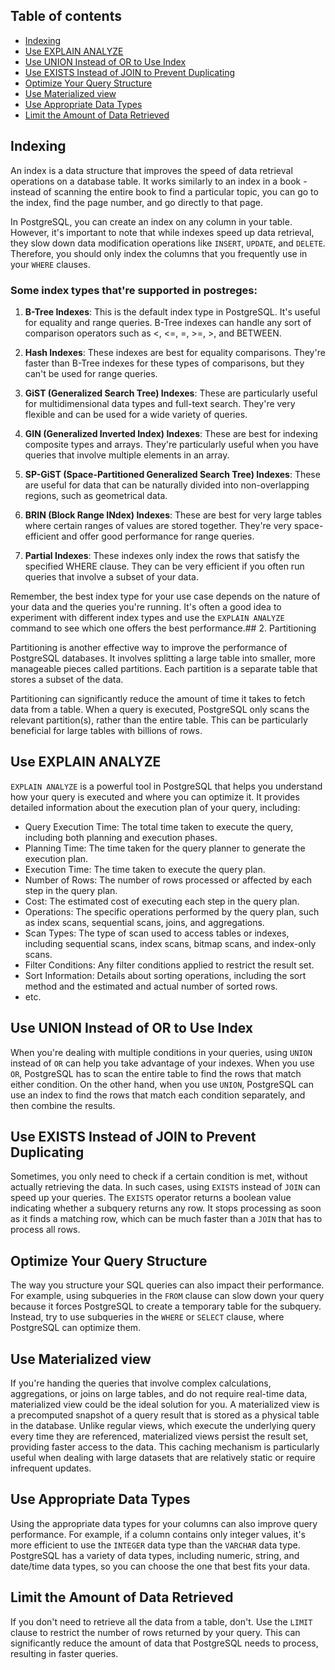 ## Table of contents

- [Indexing](#indexing)
- [Use EXPLAIN ANALYZE](#use-explain-analyze)
- [Use UNION Instead of OR to Use Index](#use-union-instead-of-or-to-use-index)
- [Use EXISTS Instead of JOIN to Prevent Duplicating](#use-exists-instead-of-join-to-prevent-duplicating)
- [Optimize Your Query Structure](#optimize-your-query-structure)
- [Use Materialized view](#use-materialized-view)
- [Use Appropriate Data Types](#use-appropriate-data-types)
- [Limit the Amount of Data Retrieved](#limit-the-amount-of-data-retrieved)

## Indexing

An index is a data structure that improves the speed of data retrieval operations on a database table. It works similarly to an index in a book - instead of scanning the entire book to find a particular topic, you can go to the index, find the page number, and go directly to that page. 

In PostgreSQL, you can create an index on any column in your table. However, it's important to note that while indexes speed up data retrieval, they slow down data modification operations like `INSERT`, `UPDATE`, and `DELETE`. Therefore, you should only index the columns that you frequently use in your `WHERE` clauses.


### Some index types that're supported in postreges:
1. **B-Tree Indexes**: This is the default index type in PostgreSQL. It's useful for equality and range queries. B-Tree indexes can handle any sort of comparison operators such as <, <=, =, >=, >, and BETWEEN.

2. **Hash Indexes**: These indexes are best for equality comparisons. They're faster than B-Tree indexes for these types of comparisons, but they can't be used for range queries.

3. **GiST (Generalized Search Tree) Indexes**: These are particularly useful for multidimensional data types and full-text search. They're very flexible and can be used for a wide variety of queries.

4. **GIN (Generalized Inverted Index) Indexes**: These are best for indexing composite types and arrays. They're particularly useful when you have queries that involve multiple elements in an array.

5. **SP-GiST (Space-Partitioned Generalized Search Tree) Indexes**: These are useful for data that can be naturally divided into non-overlapping regions, such as geometrical data.

6. **BRIN (Block Range INdex) Indexes**: These are best for very large tables where certain ranges of values are stored together. They're very space-efficient and offer good performance for range queries.

7. **Partial Indexes**: These indexes only index the rows that satisfy the specified WHERE clause. They can be very efficient if you often run queries that involve a subset of your data.

Remember, the best index type for your use case depends on the nature of your data and the queries you're running. It's often a good idea to experiment with different index types and use the `EXPLAIN ANALYZE` command to see which one offers the best performance.## 2. Partitioning

Partitioning is another effective way to improve the performance of PostgreSQL databases. It involves splitting a large table into smaller, more manageable pieces called partitions. Each partition is a separate table that stores a subset of the data.

Partitioning can significantly reduce the amount of time it takes to fetch data from a table. When a query is executed, PostgreSQL only scans the relevant partition(s), rather than the entire table. This can be particularly beneficial for large tables with billions of rows.


## Use EXPLAIN ANALYZE

`EXPLAIN ANALYZE` is a powerful tool in PostgreSQL that helps you understand how your query is executed and where you can optimize it. It provides detailed information about the execution plan of your query, including:
- Query Execution Time: The total time taken to execute the query, including both planning and execution phases.
- Planning Time: The time taken for the query planner to generate the execution plan.
- Execution Time: The time taken to execute the query plan.
- Number of Rows: The number of rows processed or affected by each step in the query plan.
- Cost: The estimated cost of executing each step in the query plan.
- Operations: The specific operations performed by the query plan, such as index scans, sequential scans, joins, and aggregations.
- Scan Types: The type of scan used to access tables or indexes, including sequential scans, index scans, bitmap scans, and index-only scans.
- Filter Conditions: Any filter conditions applied to restrict the result set.
- Sort Information: Details about sorting operations, including the sort method and the estimated and actual number of sorted rows.
- etc.

## Use UNION Instead of OR to Use Index

When you're dealing with multiple conditions in your queries, using `UNION` instead of `OR` can help you take advantage of your indexes. When you use `OR`, PostgreSQL has to scan the entire table to find the rows that match either condition. On the other hand, when you use `UNION`, PostgreSQL can use an index to find the rows that match each condition separately, and then combine the results.

## Use EXISTS Instead of JOIN to Prevent Duplicating

Sometimes, you only need to check if a certain condition is met, without actually retrieving the data. In such cases, using `EXISTS` instead of `JOIN` can speed up your queries. The `EXISTS` operator returns a boolean value indicating whether a subquery returns any row. It stops processing as soon as it finds a matching row, which can be much faster than a `JOIN` that has to process all rows.

## Optimize Your Query Structure

The way you structure your SQL queries can also impact their performance. For example, using subqueries in the `FROM` clause can slow down your query because it forces PostgreSQL to create a temporary table for the subquery. Instead, try to use subqueries in the `WHERE` or `SELECT` clause, where PostgreSQL can optimize them.

## Use Materialized view
If you're handing the queries that involve complex calculations, aggregations, or joins on large tables, and do not require real-time data, materialized view could be the ideal solution for you.
A materialized view is a precomputed snapshot of a query result that is stored as a physical table in the database. Unlike regular views, which execute the underlying query every time they are referenced, materialized views persist the result set, providing faster access to the data. This caching mechanism is particularly useful when dealing with large datasets that are relatively static or require infrequent updates.


## Use Appropriate Data Types

Using the appropriate data types for your columns can also improve query performance. For example, if a column contains only integer values, it's more efficient to use the `INTEGER` data type than the `VARCHAR` data type. PostgreSQL has a variety of data types, including numeric, string, and date/time data types, so you can choose the one that best fits your data.

## Limit the Amount of Data Retrieved

If you don't need to retrieve all the data from a table, don't. Use the `LIMIT` clause to restrict the number of rows returned by your query. This can significantly reduce the amount of data that PostgreSQL needs to process, resulting in faster queries.
